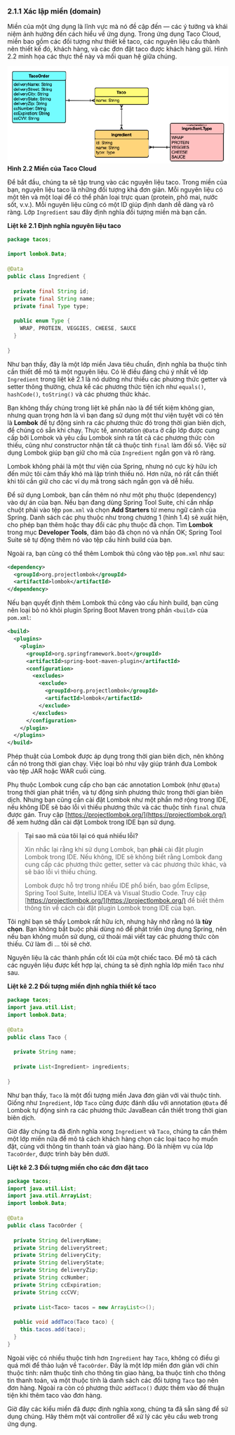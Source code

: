 ### 2.1.1 Xác lập miền (domain)

Miền của một ứng dụng là lĩnh vực mà nó đề cập đến — các ý tưởng và khái niệm ảnh hưởng đến cách hiểu về ứng dụng. Trong ứng dụng Taco Cloud, miền bao gồm các đối tượng như thiết kế taco, các nguyên liệu cấu thành nên thiết kế đó, khách hàng, và các đơn đặt taco được khách hàng gửi. Hình 2.2 minh họa các thực thể này và mối quan hệ giữa chúng.

![](../../assets/2.2.png)  
**Hình 2.2 Miền của Taco Cloud**

Để bắt đầu, chúng ta sẽ tập trung vào các nguyên liệu taco. Trong miền của bạn, nguyên liệu taco là những đối tượng khá đơn giản. Mỗi nguyên liệu có một tên và một loại để có thể phân loại trực quan (protein, phô mai, nước sốt, v.v.). Mỗi nguyên liệu cũng có một ID giúp định danh dễ dàng và rõ ràng. Lớp `Ingredient` sau đây định nghĩa đối tượng miền mà bạn cần.

**Liệt kê 2.1 Định nghĩa nguyên liệu taco**  

```java
package tacos;

import lombok.Data;

@Data
public class Ingredient {

  private final String id;
  private final String name;
  private final Type type;

  public enum Type {
    WRAP, PROTEIN, VEGGIES, CHEESE, SAUCE
  }

}
```

Như bạn thấy, đây là một lớp miền Java tiêu chuẩn, định nghĩa ba thuộc tính cần thiết để mô tả một nguyên liệu. Có lẽ điều đáng chú ý nhất về lớp `Ingredient` trong liệt kê 2.1 là nó dường như thiếu các phương thức getter và setter thông thường, chưa kể các phương thức tiện ích như `equals()`, `hashCode()`, `toString()` và các phương thức khác.

Bạn không thấy chúng trong liệt kê phần nào là để tiết kiệm không gian, nhưng quan trọng hơn là vì bạn đang sử dụng một thư viện tuyệt vời có tên là **Lombok** để tự động sinh ra các phương thức đó trong thời gian biên dịch, để chúng có sẵn khi chạy. Thực tế, annotation `@Data` ở cấp lớp được cung cấp bởi Lombok và yêu cầu Lombok sinh ra tất cả các phương thức còn thiếu, cũng như constructor nhận tất cả thuộc tính `final` làm đối số. Việc sử dụng Lombok giúp bạn giữ cho mã của `Ingredient` ngắn gọn và rõ ràng.

Lombok không phải là một thư viện của Spring, nhưng nó cực kỳ hữu ích đến mức tôi cảm thấy khó mà lập trình thiếu nó. Hơn nữa, nó rất cần thiết khi tôi cần giữ cho các ví dụ mã trong sách ngắn gọn và dễ hiểu.

Để sử dụng Lombok, bạn cần thêm nó như một phụ thuộc (dependency) vào dự án của bạn. Nếu bạn đang dùng Spring Tool Suite, chỉ cần nhấp chuột phải vào tệp `pom.xml` và chọn **Add Starters** từ menu ngữ cảnh của Spring. Danh sách các phụ thuộc như trong chương 1 (hình 1.4) sẽ xuất hiện, cho phép bạn thêm hoặc thay đổi các phụ thuộc đã chọn. Tìm **Lombok** trong mục **Developer Tools**, đảm bảo đã chọn nó và nhấn OK; Spring Tool Suite sẽ tự động thêm nó vào tệp cấu hình build của bạn.

Ngoài ra, bạn cũng có thể thêm Lombok thủ công vào tệp `pom.xml` như sau:

```xml
<dependency>
  <groupId>org.projectlombok</groupId>
  <artifactId>lombok</artifactId>
</dependency>
```

Nếu bạn quyết định thêm Lombok thủ công vào cấu hình build, bạn cũng nên loại bỏ nó khỏi plugin Spring Boot Maven trong phần `<build>` của `pom.xml`:

```xml
<build>
  <plugins>
    <plugin>
      <groupId>org.springframework.boot</groupId>
      <artifactId>spring-boot-maven-plugin</artifactId>
      <configuration>
        <excludes>
          <exclude>
            <groupId>org.projectlombok</groupId>
            <artifactId>lombok</artifactId>
          </exclude>
        </excludes>
      </configuration>
    </plugin>
  </plugins>
</build>

```

Phép thuật của Lombok được áp dụng trong thời gian biên dịch, nên không cần nó trong thời gian chạy. Việc loại bỏ như vậy giúp tránh đưa Lombok vào tệp JAR hoặc WAR cuối cùng.

Phụ thuộc Lombok cung cấp cho bạn các annotation Lombok (như `@Data`) trong thời gian phát triển, và tự động sinh phương thức trong thời gian biên dịch. Nhưng bạn cũng cần cài đặt Lombok như một phần mở rộng trong IDE, nếu không IDE sẽ báo lỗi vì thiếu phương thức và các thuộc tính `final` chưa được gán. Truy cập [https://projectlombok.org/](https://projectlombok.org/) để xem hướng dẫn cài đặt Lombok trong IDE bạn sử dụng.

> **Tại sao mã của tôi lại có quá nhiều lỗi?**  
>
> Xin nhắc lại rằng khi sử dụng Lombok, bạn **phải** cài đặt plugin Lombok trong IDE. Nếu không, IDE sẽ không biết rằng Lombok đang cung cấp các phương thức getter, setter và các phương thức khác, và sẽ báo lỗi vì thiếu chúng.
>
> Lombok được hỗ trợ trong nhiều IDE phổ biến, bao gồm Eclipse, Spring Tool Suite, IntelliJ IDEA và Visual Studio Code. Truy cập [https://projectlombok.org/](https://projectlombok.org/) để biết thêm thông tin về cách cài đặt plugin Lombok trong IDE của bạn.

Tôi nghĩ bạn sẽ thấy Lombok rất hữu ích, nhưng hãy nhớ rằng nó là **tùy chọn**. Bạn không bắt buộc phải dùng nó để phát triển ứng dụng Spring, nên nếu bạn không muốn sử dụng, cứ thoải mái viết tay các phương thức còn thiếu. Cứ làm đi … tôi sẽ chờ.

Nguyên liệu là các thành phần cốt lõi của một chiếc taco. Để mô tả cách các nguyên liệu được kết hợp lại, chúng ta sẽ định nghĩa lớp miền `Taco` như sau.

**Liệt kê 2.2 Đối tượng miền định nghĩa thiết kế taco**

```java
package tacos;
import java.util.List;
import lombok.Data;

@Data
public class Taco {

  private String name;

  private List<Ingredient> ingredients;

}
```

Như bạn thấy, `Taco` là một đối tượng miền Java đơn giản với vài thuộc tính. Giống như `Ingredient`, lớp `Taco` cũng được đánh dấu với annotation `@Data` để Lombok tự động sinh ra các phương thức JavaBean cần thiết trong thời gian biên dịch.

Giờ đây chúng ta đã định nghĩa xong `Ingredient` và `Taco`, chúng ta cần thêm một lớp miền nữa để mô tả cách khách hàng chọn các loại taco họ muốn đặt, cùng với thông tin thanh toán và giao hàng. Đó là nhiệm vụ của lớp `TacoOrder`, được trình bày bên dưới.

**Liệt kê 2.3 Đối tượng miền cho các đơn đặt taco**  

```java
package tacos;
import java.util.List;
import java.util.ArrayList;
import lombok.Data;

@Data
public class TacoOrder {

  private String deliveryName;
  private String deliveryStreet;
  private String deliveryCity;
  private String deliveryState;
  private String deliveryZip;
  private String ccNumber;
  private String ccExpiration;
  private String ccCVV;

  private List<Taco> tacos = new ArrayList<>();

  public void addTaco(Taco taco) {
    this.tacos.add(taco);
  }
}
```

Ngoài việc có nhiều thuộc tính hơn `Ingredient` hay `Taco`, không có điều gì quá mới để thảo luận về `TacoOrder`. Đây là một lớp miền đơn giản với chín thuộc tính: năm thuộc tính cho thông tin giao hàng, ba thuộc tính cho thông tin thanh toán, và một thuộc tính là danh sách các đối tượng `Taco` tạo nên đơn hàng. Ngoài ra còn có phương thức `addTaco()` được thêm vào để thuận tiện khi thêm taco vào đơn hàng.

Giờ đây các kiểu miền đã được định nghĩa xong, chúng ta đã sẵn sàng để sử dụng chúng. Hãy thêm một vài controller để xử lý các yêu cầu web trong ứng dụng.
